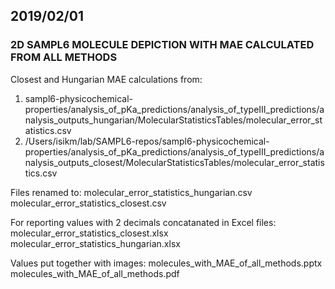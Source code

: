 ## 2019/02/01

### 2D SAMPL6 MOLECULE DEPICTION WITH MAE CALCULATED FROM ALL METHODS

Closest and Hungarian MAE calculations from: 
1) sampl6-physicochemical-properties/analysis_of_pKa_predictions/analysis_of_typeIII_predictions/analysis_outputs_hungarian/MolecularStatisticsTables/molecular_error_statistics.csv
2) /Users/isikm/lab/SAMPL6-repos/sampl6-physicochemical-properties/analysis_of_pKa_predictions/analysis_of_typeIII_predictions/analysis_outputs_closest/MolecularStatisticsTables/molecular_error_statistics.csv

Files renamed to:
 molecular_error_statistics_hungarian.csv
 molecular_error_statistics_closest.csv

For reporting values with 2 decimals concatanated in Excel files:
molecular_error_statistics_closest.xlsx
molecular_error_statistics_hungarian.xlsx

Values put together with images:
molecules_with_MAE_of_all_methods.pptx
molecules_with_MAE_of_all_methods.pdf

